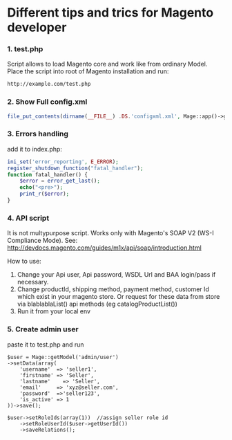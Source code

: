# Different tips and trics for Magento developer

### 1. test.php

Script allows to load Magento core and work like from ordinary Model. Place the script into root of Magento installation and run:
```sh
http://example.com/test.php
```
### 2. Show Full config.xml

```php
file_put_contents(dirname(__FILE__) .DS.'configxml.xml', Mage::app()->getConfig()->getXmlString());
```

###  3. Errors handling

add it to index.php:
```php
ini_set('error_reporting', E_ERROR);
register_shutdown_function("fatal_handler");
function fatal_handler() {
	$error = error_get_last();
	echo("<pre>");
	print_r($error);
}
```
### 4. API script

It is not multypurpose script. Works only with Magento's SOAP V2 (WS-I Compliance Mode).
See: http://devdocs.magento.com/guides/m1x/api/soap/introduction.html

How to use:
1. Change your Api user, Api password, WSDL Url and BAA login/pass if necessary. 
2. Change productId, shipping method, payment method, customer Id which exist in your magento store.
Or request for these data from store via blablablaList() api methods (eg catalogProductList())
3. Run it from your local env

### 5. Create admin user

paste it to test.php and run

```
$user = Mage::getModel('admin/user')
->setData(array(
    'username'  => 'seller1',
    'firstname' => 'Seller',
    'lastname'    => 'Seller',
    'email'     => 'xyz@seller.com',
    'password'  =>'seller123',
    'is_active' => 1
))->save();

$user->setRoleIds(array(1))  //assign seller role id
    ->setRoleUserId($user->getUserId())
    ->saveRelations();
```
